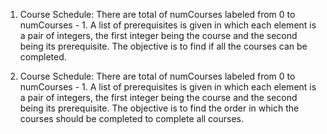 1. Course Schedule: There are total of numCourses labeled from 0 to numCourses - 1. A list of prerequisites is given in which each element is a pair of integers, the first integer being the course and the second being its prerequisite. The objective is to find if all the courses can be completed. 

2. Course Schedule: There are total of numCourses labeled from 0 to numCourses - 1. A list of prerequisites is given in which each element is a pair of integers, the first integer being the course and the second being its prerequisite. The objective is to find the order in which the courses should be completed to complete all courses. 